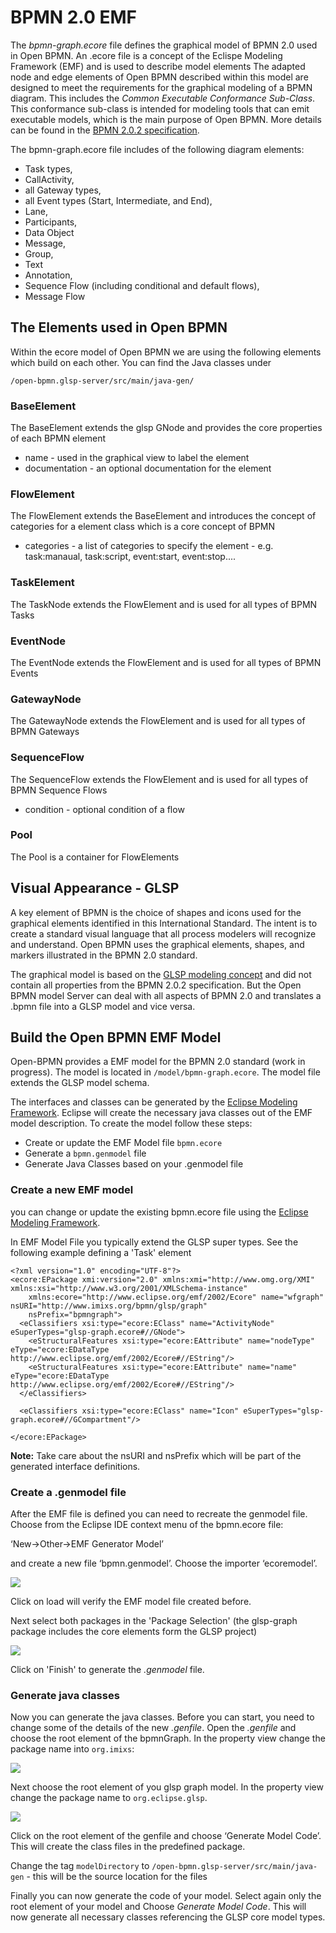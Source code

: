 # BPMN 2.0 EMF

The *bpmn-graph.ecore* file defines the graphical model of BPMN 2.0 used in Open BPMN. An .ecore file is a concept of the Eclispe Modeling Framework (EMF) and is used to describe model elements  The adapted node and edge elements of Open BPMN described within this model are designed to meet the requirements for the graphical modeling of a BPMN diagram. This includes the *Common Executable Conformance Sub-Class*. This conformance sub-class is intended for modeling tools that can emit executable models, which is the main purpose of Open BPMN. More details can be found in the [BPMN 2.0.2 specification](https://www.omg.org/spec/BPMN).



The bpmn-graph.ecore file includes of the following diagram elements:

 - Task types, 
 - CallActivity,
 - all Gateway types, 
 - all Event types (Start, Intermediate, and End), 
 - Lane, 
 - Participants, 
 - Data Object 
 - Message, 
 - Group, 
 - Text
 - Annotation, 
 - Sequence Flow (including conditional and default flows),
 - Message Flow

## The Elements used in Open BPMN

Within the ecore model of Open BPMN we are using the following elements which build on each other. You can find the Java classes under

	/open-bpmn.glsp-server/src/main/java-gen/

### BaseElement

The BaseElement extends the glsp GNode and provides the core properties of each BPMN element

 - name - used in the graphical view to label the element
 - documentation - an optional documentation for the element
 
### FlowElement

The FlowElement extends the BaseElement and introduces the concept of categories for a element class which is a core concept of BPMN

 - categories - a list of categories to specify the element - e.g. task:manaual, task:script, event:start, event:stop....
  

### TaskElement

The TaskNode extends the FlowElement and is used for all types of BPMN Tasks


### EventNode

The EventNode extends the FlowElement and is used for all types of BPMN Events

### GatewayNode

The GatewayNode extends the FlowElement and is used for all types of BPMN Gateways

### SequenceFlow

The SequenceFlow extends the FlowElement and is used for all types of BPMN Sequence Flows

 - condition - optional condition of a flow


### Pool

The Pool is a container for FlowElements

## Visual Appearance - GLSP

A key element of BPMN is the choice of shapes and icons used for the graphical elements identified in this International
Standard. The intent is to create a standard visual language that all process modelers will recognize and understand. Open BPMN uses the graphical elements, shapes, and markers illustrated in the BPMN 2.0 standard.

The graphical model is based on the [GLSP modeling concept](https://www.eclipse.org/glsp/) and did not contain all properties from the BPMN 2.0.2 specification. But the Open BPMN model Server can deal with all aspects of BPMN 2.0 and translates a .bpmn file into a GLSP model and vice versa. 



## Build the Open BPMN EMF Model

Open-BPMN provides a EMF model for the BPMN 2.0 standard (work in progress). The model is located in `/model/bpmn-graph.ecore`. The model file extends the  GLSP model schema. 

The interfaces and classes can be generated by the [Eclipse Modeling Framework](https://www.eclipse.org/modeling/emf/). Eclipse will create the necessary java classes out of the EMF model description. To create the model follow these steps:

 - Create or update the EMF Model file `bpmn.ecore`
 - Generate a `bpmn.genmodel` file
 - Generate Java Classes based on your .genmodel file

### Create a new EMF model

you can change or update the existing bpmn.ecore file using the [Eclipse Modeling Framework](https://www.eclipse.org/modeling/emf/).

In EMF Model File you typically extend the GLSP super types. See the following example defining a 'Task' element

	<?xml version="1.0" encoding="UTF-8"?>
	<ecore:EPackage xmi:version="2.0" xmlns:xmi="http://www.omg.org/XMI" xmlns:xsi="http://www.w3.org/2001/XMLSchema-instance"
	    xmlns:ecore="http://www.eclipse.org/emf/2002/Ecore" name="wfgraph" nsURI="http://www.imixs.org/bpmn/glsp/graph"
	    nsPrefix="bpmngraph">
	  <eClassifiers xsi:type="ecore:EClass" name="ActivityNode" eSuperTypes="glsp-graph.ecore#//GNode">
	    <eStructuralFeatures xsi:type="ecore:EAttribute" name="nodeType" eType="ecore:EDataType http://www.eclipse.org/emf/2002/Ecore#//EString"/>
	    <eStructuralFeatures xsi:type="ecore:EAttribute" name="name" eType="ecore:EDataType http://www.eclipse.org/emf/2002/Ecore#//EString"/>
	  </eClassifiers>
	 
	  <eClassifiers xsi:type="ecore:EClass" name="Icon" eSuperTypes="glsp-graph.ecore#//GCompartment"/>
	
	</ecore:EPackage>	


**Note:** Take care about the nsURI and nsPrefix which will be part of the generated interface definitions. 


### Create a .genmodel file

After the EMF file is defined you can need to recreate the genmodel file. Choose from the Eclipse IDE context menu of the bpmn.ecore file:

‘New->Other->EMF Generator Model’

and create a new file ‘bpmn.genmodel’. Choose the importer ‘ecoremodel’. 

<img src="./images/emf-generator-01.png" />

Click on load will verify the EMF model file created before.

Next select both packages in the 'Package Selection' (the glsp-graph package includes the core elements form the GLSP project)

<img src="./images/emf-generator-02.png" />

Click on 'Finish' to generate the *.genmodel* file.

### Generate java classes

Now you can generate the java classes. Before you can start, you need to change some of the details of the new *.genfile*.  Open the *.genfile* and choose the root element of the bpmnGraph. In the property view change the package name into `org.imixs`:

<img src="./images/emf-generator-03.png" />

Next choose the root element of you glsp graph model. In the property view change the package name to `org.eclipse.glsp`. 

<img src="./images/emf-generator-04.png" />

Click on the root element of the genfile and choose ‘Generate Model Code’. This will create the class files in the predefined package. 

Change the tag `modelDirectory` to `/open-bpmn.glsp-server/src/main/java-gen` - this will be the source location for the files


Finally you can now generate the code of your model. Select again only the root element of your model and Choose *Generate Model Code*. This will now generate all necessary classes referencing the GLSP core model types. 




